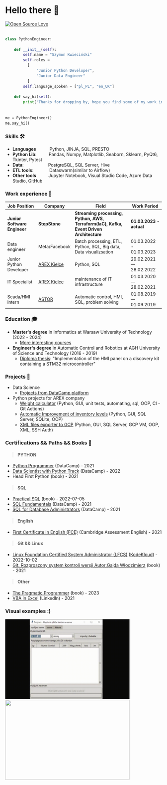 # Hello there 👋

[![Open Source Love](https://badges.frapsoft.com/os/v1/open-source.svg?v=102)](https://github.com/ellerbrock/open-source-badge/)


```python

class PythonEngineer:

    def __init__(self):
        self.name = "Szymon Kwieciński"
        self.roles =
          [
              "Junior Python Developer",
              "Junior Data Engineer"
          ]
        self.language_spoken = ["pl_PL", "en_UK"]

    def say_hi(self):
        print("Thanks for dropping by, hope you find some of my work interesting.")


me = PythonEngineer()
me.say_hi()
```

### Skills 🛠️
- **Languages**&nbsp;&nbsp;&nbsp;&nbsp;&nbsp;&nbsp;&nbsp; &nbsp; &nbsp;Python,  JINJA, SQL, PRESTO
- **Python Lib**:&nbsp; &nbsp; &nbsp; &nbsp; &nbsp; Pandas, Numpy, Matplotlib, Seaborn, Sklearn, PyQt6, Tkinter, Pytest
- **Data**:&nbsp;&nbsp;&nbsp;&nbsp;&nbsp;&nbsp;&nbsp;&nbsp;&nbsp;&nbsp;&nbsp; &nbsp; &nbsp; &nbsp; &nbsp; PostgreSQL,  SQL Server, Hive
- **ETL tools**:&nbsp;&nbsp;&nbsp;&nbsp; &nbsp; &nbsp; &nbsp; &nbsp; Dataswarm(similar to Airflow)
- **Other tools** &nbsp;&nbsp; &nbsp; &nbsp; &nbsp; Jupyter Notebook,  Visual Studio Code,  Azure Data Studio,  GitHub


### Work experience 👔
| Job Position          | Company        | Field                           | Work Period                |
| --------------------- | -------------- | ------------------------------- | -------------------------- |
| **Junior Software Engineer**     | **StepStone** |  **Streaming processing, Python, AWS, Terraform(IaC), Kafka, Event Driven Architecture**         | **01.03.2023 - actual** |
| Data engineer     | Meta/Facebook |  Batch processing, ETL, Python, SQL, Big data, Data visualizsation         | 01.03.2022 - 01.03.2023 |
| Junior Python Developer    | [AREX Kielce](https://arex-sruby.pl/o-firmie/)    | Python, SQL        | 29.02.2021 — 28.02.2022    |
| IT Specialist    | [AREX Kielce](https://arex-sruby.pl/o-firmie/)    | maintenance of IT infrastructure        | 01.03.2020 — 28.02.2021    |
| Scada/HMI intern      | [ASTOR](https://www.astor.com.pl/o-nas/o-nas/kim-jestesmy.html)          | Automatic control, HMI, SQL, problem solving        | 01.08.2019 — 01.09.2019    |



### Education 🎓
- **Master's degree** in Informatics at Warsaw University of Technology (2022 - 2024)
  - [More interesting courses](https://github.com/SzymonKwiecinski/SzymonKwiecinski/blob/main/resources/university_pw.md)
- **Engineer's degree** in Automatic Control and Robotics at AGH University of Science and Technology (2016 - 2019)
  - [Diploma thesis](https://github.com/SzymonKwiecinski/Implementation-of-the-HMI-panel-on-a-discovery-kit-containing-a-STM32-microcontroller.git): "Implementation of the HMI panel on a discovery kit containing a
STM32 microcontroller"


### Projects 🐾
* Data Science
  * [Projects from DataCamp platform](https://github.com/SzymonKwiecinski/DataCamp-projects)
* Python projects for AREX company 
  * [Weight calculator](https://github.com/SzymonKwiecinski/Weight_calculator) (Python, GUI, unit tests, automating, sql, OOP, CI - Git Actions)
  * [Automatic Improvement of inventory levels](https://github.com/SzymonKwiecinski/Application-for-the-automatic-improvement-of-inventory-levels) (Python, GUI, SQL Server, SQLite, OOP)
  * [XML files exporter to GCP](https://github.com/SzymonKwiecinski/KANBAN_3-Exporter_xml_file) (Python, GUI, SQL Server, GCP VM, OOP, XML, SSH Auth)



### Certifications && Paths && Books 📜
>#### PYTHON
* [Python Programmer](https://drive.google.com/file/d/1pUdDoXXm29tmWXHjlw2gBn_JXn9qD-uD/view?usp=sharing) (DataCamp) - 2021
* [Data Scientist with Python Track](https://drive.google.com/file/d/10HJOlbVyDMhfggqfDFbM0I_We_QAXW3q/view?usp=sharing) (DataCamp) - 2022
* Head First Python (book) - 2021
>#### SQL
* [Practical SQL](https://www.practicalsql.com/) (book) - 2022-07-05
* [SQL Fundamentals](https://drive.google.com/file/d/1mEHsU6r55jVQ7DTy9-cJw1yC8RxSbJkY/view?usp=sharing) (DataCamp) - 2021
* [SQL for Database Administrators](https://drive.google.com/file/d/1ZC7J_i3E-IlmhJdLRooaTWlPCZXuEQ1E/view?usp=sharing) (DataCamp) - 2021
>#### English
* [First Certificate in English (FCE)](https://drive.google.com/file/d/1z4bJJn82WaT5bRSoHHGlwwrR78JEoyqz/view?usp=sharing) (Cambridge Assessment English) - 2021
>#### Git && Linux
* [Linux Foundation Certified System Administrator (LFCS)](https://drive.google.com/file/d/1kfxBZ49QVTPOy_3LhpnaiRGOj9X_jk34/view?usp=sharing) ([KodeKloud](https://kodekloud.com/)) - 2022-10-02
* [Git. Rozproszony system kontroli wersji Autor:Gajda Włodzimierz](https://lubimyczytac.pl/ksiazka/173249/git-rozproszony-system-kontroli-wersji) (book) - 2021
>#### Other
* [The Pragmatic Programmer](https://pragprog.com/titles/tpp20/the-pragmatic-programmer-20th-anniversary-edition/) (book) - 2023
* [VBA in Excel](https://drive.google.com/file/d/15jlhFydi9OGU_vjA1Q7dO8-Mlujy_oUL/view?usp=sharing) (LinkedIn) - 2021

### Visual examples :)
<a href="https://github.com/SzymonKwiecinski/KANBAN_3-Exporter_xml_file"><img src="https://github.com/SzymonKwiecinski/SzymonKwiecinski/blob/main/resources/gif_kanban.gif" width="400" height="256" ></a><a href="https://github.com/SzymonKwiecinski/Implementation-of-the-HMI-panel-on-a-discovery-kit-containing-a-STM32-microcontroller"><img src="https://github.com/SzymonKwiecinski/SzymonKwiecinski/blob/main/resources/inzynierka.gif" width="400" height="256" ></a>

<!--  height="40" -->



